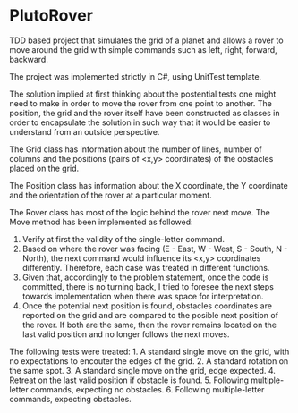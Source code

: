 # PlutoRover
TDD based project that simulates the grid of a planet and allows a rover to move around the grid with simple commands such as left, right, forward, backward.

The project was implemented strictly in C#, using UnitTest template. 

The solution implied at first thinking about the postential tests one might need to make in order to move the rover from one point to another. The position, the grid and the rover itself have been constructed as classes in order to encapsulate the solution in such way that it would be easier to understand from an outside perspective.

The Grid class has information about the number of lines, number of columns and the positions (pairs of <x,y> coordinates) of the obstacles placed on the grid.

The Position class has information about the X coordinate, the Y coordinate and the orientation of the rover at a particular moment.

The Rover class has most of the logic behind the rover next move. The Move method has been implemented as followed:
  1. Verify at first the validity of the single-letter command.
  2. Based on where the rover was facing (E - East, W - West, S - South, N - North), the next command would influence its <x,y> coordinates differently. Therefore, each case was treated in different functions.
  3. Given that, accordingly to the problem statement, once the code is committed, there is no turning back, I tried to foresee the next steps towards implementation when there was space for interpretation.
  4. Once the potential next position is found, obstacles coordinates are reported on the grid and are compared to the posible next position of the rover. If both are the same, then the rover remains located on the last valid position and no longer follows the next moves.
  
  The following tests were treated:
    1. A standard single move on the grid, with no expectations to encouter the edges of the grid.
    2. A standard rotation on the same spot.
    3. A standard single move on the grid, edge expected.
    4. Retreat on the last valid position if obstacle is found.
    5. Following multiple-letter commands, expecting no obstacles.
    6. Following multiple-letter commands, expecting obstacles.
  
